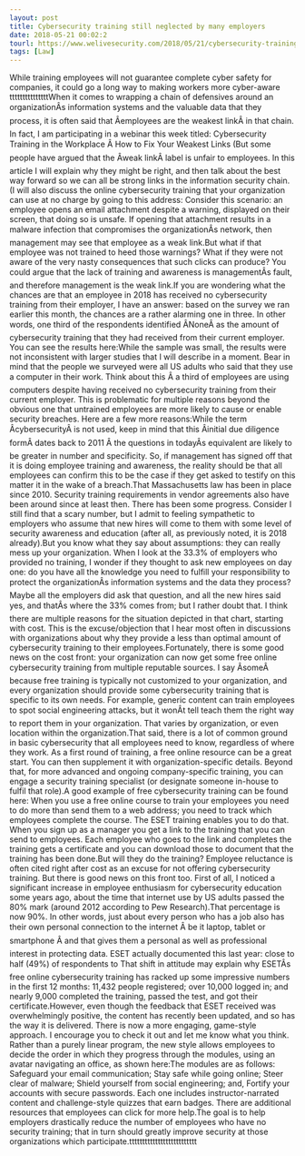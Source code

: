 ```yaml
---
layout: post
title: Cybersecurity training still neglected by many employers
date: 2018-05-21 00:02:2
tourl: https://www.welivesecurity.com/2018/05/21/cybersecurity-training-still-neglected/
tags: [Law]
---
```

While training employees will not guarantee complete cyber safety for companies, it could go a long way to making workers more cyber-aware tttttttttttttttWhen it comes to wrapping a chain of defensives around an organizationÂs information systems and the valuable data that they process, it is often said that Âemployees are the weakest linkÂ in that chain. In fact, I am participating in a webinar this week titled: Cybersecurity Training in the Workplace Â How to Fix Your Weakest Links (But some people have argued that the Âweak linkÂ label is unfair to employees. In this article I will explain why they might be right, and then talk about the best way forward so we can all be strong links in the information security chain. (I will also discuss the online cybersecurity training that your organization can use at no charge by going to this address: Consider this scenario: an employee opens an email attachment despite a warning, displayed on their screen, that doing so is unsafe. If opening that attachment results in a malware infection that compromises the organizationÂs network, then management may see that employee as a weak link.But what if that employee was not trained to heed those warnings? What if they were not aware of the very nasty consequences that such clicks can produce? You could argue that the lack of training and awareness is managementÂs fault, and therefore management is the weak link.If you are wondering what the chances are that an employee in 2018 has received no cybersecurity training from their employer, I have an answer: based on the survey we ran earlier this month, the chances are a rather alarming one in three. In other words, one third of the respondents identified ÂNoneÂ as the amount of cybersecurity training that they had received from their current employer. You can see the results here:While the sample was small, the results were not inconsistent with larger studies that I will describe in a moment. Bear in mind that the people we surveyed were all US adults who said that they use a computer in their work. Think about this Â a third of employees are using computers despite having received no cybersecurity training from their current employer. This is problematic for multiple reasons beyond the obvious one that untrained employees are more likely to cause or enable security breaches. Here are a few more reasons:While the term ÂcybersecurityÂ is not used, keep in mind that this Âinitial due diligence formÂ dates back to 2011 Â the questions in todayÂs equivalent are likely to be greater in number and specificity. So, if management has signed off that it is doing employee training and awareness, the reality should be that all employees can confirm this to be the case if they get asked to testify on this matter it in the wake of a breach.That Massachusetts law has been in place since 2010. Security training requirements in vendor agreements also have been around since at least then. There has been some progress. Consider I still find that a scary number, but I admit to feeling sympathetic to employers who assume that new hires will come to them with some level of security awareness and education (after all, as previously noted, it is 2018 already).But you know what they say about assumptions: they can really mess up your organization. When I look at the 33.3% of employers who provided no training, I wonder if they thought to ask new employees on day one: do you have all the knowledge you need to fulfill your responsibility to protect the organizationÂs information systems and the data they process?Maybe all the employers did ask that question, and all the new hires said yes, and thatÂs where the 33% comes from; but I rather doubt that. I think there are multiple reasons for the situation depicted in that chart, starting with cost. This is the excuse/objection that I hear most often in discussions with organizations about why they provide a less than optimal amount of cybersecurity training to their employees.Fortunately, there is some good news on the cost front: your organization can now get some free online cybersecurity training from multiple reputable sources. I say ÂsomeÂ because free training is typically not customized to your organization, and every organization should provide some cybersecurity training that is specific to its own needs. For example, generic content can train employees to spot social engineering attacks, but it wonÂt tell teach them the right way to report them in your organization. That varies by organization, or even location within the organization.That said, there is a lot of common ground in basic cybersecurity that all employees need to know, regardless of where they work. As a first round of training, a free online resource can be a great start. You can then supplement it with organization-specific details. Beyond that, for more advanced and ongoing company-specific training, you can engage a security training specialist (or designate someone in-house to fulfil that role).A good example of free cybersecurity training can be found here: When you use a free online course to train your employees you need to do more than send them to a web address; you need to track which employees complete the course. The ESET training enables you to do that. When you sign up as a manager you get a link to the training that you can send to employees. Each employee who goes to the link and completes the training gets a certificate and you can download those to document that the training has been done.But will they do the training? Employee reluctance is often cited right after cost as an excuse for not offering cybersecurity training. But there is good news on this front too. First of all, I noticed a significant increase in employee enthusiasm for cybersecurity education some years ago, about the time that internet use by US adults passed the 80% mark (around 2012 according to Pew Research).That percentage is now 90%. In other words, just about every person who has a job also has their own personal connection to the internet Â be it laptop, tablet or smartphone Â and that gives them a personal as well as professional interest in protecting data. ESET actually documented this last year: close to half (49%) of respondents to That shift in attitude may explain why ESETÂs free online cybersecurity training has racked up some impressive numbers in the first 12 months: 11,432 people registered; over 10,000 logged in; and nearly 9,000 completed the training, passed the test, and got their certificate.However, even though the feedback that ESET received was overwhelmingly positive, the content has recently been updated, and so has the way it is delivered. There is now a more engaging, game-style approach. I encourage you to check it out and let me know what you think. Rather than a purely linear program, the new style allows employees to decide the order in which they progress through the modules, using an avatar navigating an office, as shown here:The modules are as follows: Safeguard your email communication; Stay safe while going online; Steer clear of malware; Shield yourself from social engineering; and, Fortify your accounts with secure passwords. Each one includes instructor-narrated content and challenge-style quizzes that earn badges. There are additional resources that employees can click for more help.The goal is to help employers drastically reduce the number of employees who have no security training; that in turn should greatly improve security at those organizations which participate.tttttttttttttttttttttttttt
